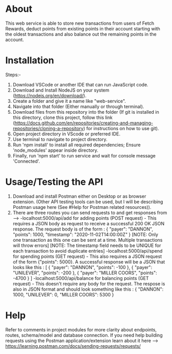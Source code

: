 <!-- @format -->
<!-- This is the README document for this web service. -->

# About

This web service is able to store new transactions from users of Fetch Rewards, deduct points from existing points in their account starting with the oldest transactions and also balance out the remaining points in the account.

# Installation

Steps:-

1. Download VSCode or another IDE that can run JavaScript code.
2. Download and Install NodeJS on your system (<https://nodejs.org/en/download/>).
3. Create a folder and give it a name like "web-service".
4. Navigate into that folder (Either manually or through terminal).
5. Download files from this repository into the folder (If git is installed in this directory, clone this project, follow this link (<https://docs.github.com/en/repositories/creating-and-managing-repositories/cloning-a-repository>) for instructions on how to use git).
6. Open project directory in VScode or preferred IDE.
7. Use terminal to navigate to project directory.
8. Run 'npm install' to install all required dependencies; Ensure 'node_modules' appear inside directory.
9. Finally, run 'npm start' to run service and wait for console message 'Connected'.

# Usage/Testing the API

1. Download and install Postman either on Desktop or as browser extension. (Other API testing tools can be used, but I will be describing Postman usage here (See #Help for Postman related resources)).
2. There are three routes you can send requests to and get responses from -->
   -localhost:5000/api/add for adding points (POST request) - This requires a JSON body as request to receive a successful 200 OK JSON response. The request body is of the form :
   { "payer": "DANNON",
   "points": 1000,
   "timestamp": "2020-11-02T14:00:00Z"
   }
   [NOTE: Only one transaction as this one can be sent at a time. Multiple transactions will throw errors]
   [NOTE: The timestamp field needs to be UNIQUE for each transaction to avoid duplicate entries]
   -localhost:5000/api/spend for spending points (GET request) - This also requires a JSON request of the form {"points": 5000}. A successful response will be a JSON that looks like this :
   [
   {
   "payer": "DANNON",
   "points": -100
   },
   {
   "payer": "UNILEVER",
   "points": -200
   },
   {
   "payer": "MILLER COORS",
   "points": -4700
   }
   ]
   -localhost:5000/api/balance for balancing points (GET request) - This doesn't require any body for the request. The respose is also in JSON format and should look something like this :
   {
   "DANNON": 1000,
   "UNILEVER": 0,
   "MILLER COORS": 5300
   }

# Help

Refer to comments in project modules for more clarity about endpoints, routes, schema/model and database connection.
If you need help building requests using the Postman application/extension learn about it here --> <https://learning.postman.com/docs/sending-requests/requests/>
